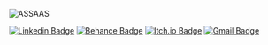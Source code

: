 ![ASSAAS](https://user-images.githubusercontent.com/58776467/95689412-f114fc00-0be6-11eb-80a5-24b125223a47.gif)

[![Linkedin Badge](https://img.shields.io/badge/-gabriellasenraaraujo-blue?style=flat-square&logo=Linkedin&logoColor=white&link=https://www.linkedin.com/in/gabriellasenraaraujo/)](https://www.linkedin.com/in/gabriellasenraaraujo/)
[![Behance Badge](https://img.shields.io/badge/-GabriellaSenra-black?style=flat-square&logo=Behance&logoColor=white&link=https://www.behance.net/GabriellaSenra)](https://www.behance.net/GabriellaSenra)
[![Itch.io Badge](https://img.shields.io/badge/-GabriellaSenra-purple?style=flat-square&logo=Itch.io&logoColor=white&link=https://gsenra-a.itch.io/)](https://gsenra-a.itch.io/)
[![Gmail Badge](https://img.shields.io/badge/-gabriella.senra@gmail.com-c14438?style=flat-square&logo=Gmail&logoColor=white&link=mailto:gabriella.senra@gmail.com)](mailto:gabriella.senra@gmail.com)
